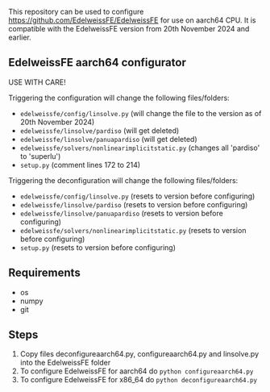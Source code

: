 This repository can be used to configure https://github.com/EdelweissFE/EdelweissFE for use on aarch64 CPU.
It is compatible with the EdelweissFE version from 20th November 2024 and earlier. 

EdelweissFE aarch64 configurator
--------------------------------

USE WITH CARE!

Triggering the configuration will change the following files/folders:
* `edelweissfe/config/linsolve.py` 						(will change the file to the version as of 20th November 2024)
* `edelweissfe/linsolve/pardiso` 						(will get deleted)
* `edelweissfe/linsolve/panuapardiso` 					(will get deleted)
* `edelweissfe/solvers/nonlinearimplicitstatic.py` 	(changes all 'pardiso' to 'superlu')
* `setup.py`												(comment lines 172 to 214)

Triggering the deconfiguration will change the following files/folders:
* `edelweissfe/config/linsolve.py` 						(resets to version before configuring)
* `edelweissfe/linsolve/pardiso` 						(resets to version before configuring)
* `edelweissfe/linsolve/panuapardiso` 					(resets to version before configuring)
* `edelweissfe/solvers/nonlinearimplicitstatic.py` 	(resets to version before configuring)
* `setup.py`												(resets to version before configuring)


Requirements
------------
* os
* numpy
* git


Steps
-----
1. Copy files deconfigureaarch64.py, configureaarch64.py and linsolve.py into the EdelweissFE folder
2. To configure EdelweissFE for aarch64 do `python configureaarch64.py`
3. To configure EdelweissFE for x86_64 do `python deconfigureaarch64.py`
